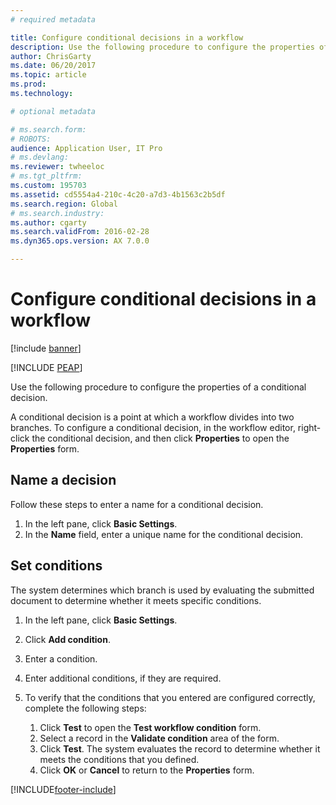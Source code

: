 ```yaml
---
# required metadata

title: Configure conditional decisions in a workflow
description: Use the following procedure to configure the properties of a conditional decision.
author: ChrisGarty
ms.date: 06/20/2017
ms.topic: article
ms.prod: 
ms.technology: 

# optional metadata

# ms.search.form: 
# ROBOTS: 
audience: Application User, IT Pro
# ms.devlang: 
ms.reviewer: twheeloc
# ms.tgt_pltfrm: 
ms.custom: 195703
ms.assetid: cd5554a4-210c-4c20-a7d3-4b1563c2b5df
ms.search.region: Global
# ms.search.industry: 
ms.author: cgarty
ms.search.validFrom: 2016-02-28
ms.dyn365.ops.version: AX 7.0.0

---
```


# Configure conditional decisions in a workflow

[!include [banner](../includes/banner.md)]


[!INCLUDE [PEAP](../../../includes/peap-3.md)]

Use the following procedure to configure the properties of a conditional decision.

A conditional decision is a point at which a workflow divides into two branches. To configure a conditional decision, in the workflow editor, right-click the conditional decision, and then click **Properties** to open the **Properties** form.

## Name a decision

Follow these steps to enter a name for a conditional decision.

1. In the left pane, click **Basic Settings**.
2. In the **Name** field, enter a unique name for the conditional decision.

## Set conditions

The system determines which branch is used by evaluating the submitted document to determine whether it meets specific conditions.

1. In the left pane, click **Basic Settings**.
2. Click **Add condition**.
3. Enter a condition.
4. Enter additional conditions, if they are required.
5. To verify that the conditions that you entered are configured correctly, complete the following steps:

    1. Click **Test** to open the **Test workflow condition** form.
    2. Select a record in the **Validate condition** area of the form.
    3. Click **Test**. The system evaluates the record to determine whether it meets the conditions that you defined.
    4. Click **OK** or **Cancel** to return to the **Properties** form.


[!INCLUDE[footer-include](../../../includes/footer-banner.md)]
